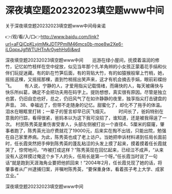 # 深夜填空题20232023填空题www中间
关于深夜填空题20232023填空题www中间母亲诺

👉/观/看/入/口👉http://www.baidu.com/link?url=aFQjCpKLyjmMkJDTPPmIM46mcs0b-moe8w2Xe6-iLGqpxJgfWTUHTnAr0yehHs6i&wd

深夜填空题20232023填空题www中间　　巡游在绿小屋间，抚摸着温润的修竹，记忆如竹枝样在空中绽放，似见当年那个扎羊角辫的小女孩正蒙着花手绢和伙伴们玩捉迷藏。有的趴在竹笋后面，有的背贴大竹，有的如猿猴般窜上竹梢，她，摇摇这棵，又摇摇那棵，直到竹梢摇出笑声来，这才有机会摘去手娟，眼前彩蝶纷飞。
　　有人说，宁静的人，才爱用指尖记载情绪，而痛快的人，每天被痛快与快乐所纠葛，确定不会把功夫用在码字上。提防想想，真实很有原因。尽管是独立也罢，仍旧自恋也好，总之，仍旧风气了在如许静静的夜里，独享指尖打击键盘的声音。
		38、幸福远了，但带不走随身的记忆。甜蜜化了，却化不了拖手的体温。泪水在眼眶里打转；一辈子的誓言却早已灰飞烟灭。
　　时间长了，爸妈特别在意我的行踪，看得很紧，爸妈本以为这下我可没招了，谁知道，还是被我得逞了一次。
村民陈秀英是重伤害受害人，头部左侧被打出一个直径4、5厘米的窟窿，肇事者跑了，陈秀英光治疗费就花了19000元，后来实在掏不出钱，只能出院，勉强在自己家里养病。为此，陈秀英也成了老上访户。当她把申诉材料递到任局长面前时，任长霞突然把手伸到陈秀英的蓬乱粘涩的头发上摸了起来，摸着摸着任长霞就哭了，惊愕地问，“咋被打成这样？”陈秀英现在回忆起来，已经泣不成声，“从来没有人这样摸过俺这个乡下人的头，任局长是第一个呀。”任长霞当时说了一句话“就是跑到天涯海角业要把他抓回来！”2004年2月，任长霞兑现了她的话，将肇事者从广州逮捕归案，并嘱咐陈秀英，“要保重身体，看着孩子考上大学、成家立业。”

深夜填空题20232023填空题www中间
